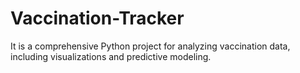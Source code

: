 # Vaccination-Tracker
It is a comprehensive Python project for analyzing vaccination data, including visualizations and predictive modeling.
